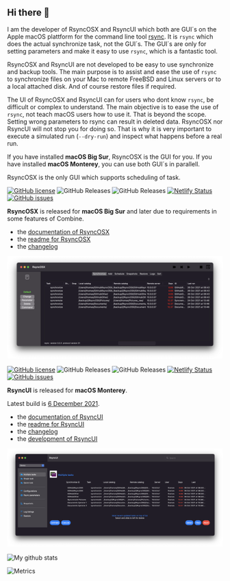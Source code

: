## Hi there 👋

I am the developer of RsyncOSX and RsyncUI which both are GUI´s on the Apple macOS plattform for the command line tool [rsync](https://github.com/WayneD/rsync). It is `rsync` which does the actual synchronize task, not the GUI´s. The GUI´s are only for setting parameters and make it easy to use `rsync`, which is a fantastic tool.

RsyncOSX and RsyncUI are not developed to be easy to use synchronize and backup tools. The main purpose is to assist and ease the use of `rsync` to synchronize files on your Mac to remote FreeBSD and Linux servers or to a local attached disk. And of course restore files if required.

The UI of RsyncOSX and RsyncUI can for users who dont know `rsync`, be difficult or complex to understand. The main objective is to ease the use of `rsync`, not teach macOS users how to use it. That is beyond the scope. Setting wrong parameters to rsync can result in deleted data. RsyncOSX nor RsyncUI will not stop you for doing so. That is why it is very important to execute a simulated run (`--dry-run`) and inspect what happens before a real run.

If you have installed **macOS Big Sur**, RsyncOSX is the GUI for you. If you have installed **macOS Monterey**, you can use both GUI´s in parallell.

RsyncOSX is the only GUI which supports scheduling of task.

[![GitHub license](https://img.shields.io/github/license/rsyncOSX/RsyncOSX)](https://github.com/rsyncOSX/RsyncOSX/blob/master/Licence.MD) ![GitHub Releases](https://img.shields.io/github/downloads/rsyncosx/RsyncOSX/v6.6.9/total) ![GitHub Releases](https://img.shields.io/github/downloads/rsyncosx/RsyncOSX/v6.6.8/total) [![Netlify Status](https://api.netlify.com/api/v1/badges/d375f6d7-dc9f-4913-ab43-bfd46d172eb2/deploy-status)](https://app.netlify.com/sites/rsyncosx/deploys) [![GitHub issues](https://img.shields.io/github/issues/rsyncOSX/RsyncOSX)](https://github.com/rsyncOSX/RsyncOSX/issues)

**RsyncOSX** is released for **macOS Big Sur** and later due to requirements in some features of Combine.

- the [documentation of RsyncOSX](https://rsyncosx.netlify.app/)
- the [readme for RsyncOSX](https://github.com/rsyncOSX/RsyncOSX/blob/master/RsyncOSX.md)
- the [changelog](https://rsyncosx.netlify.app/post/changelog/)

![](images/rsyncosx.png)

[![GitHub license](https://img.shields.io/github/license/rsyncOSX/RsyncUI)](https://github.com/rsyncOSX/RsyncUI/blob/main/Licence.MD) ![GitHub Releases](https://img.shields.io/github/downloads/rsyncosx/RsyncUI/v1.2.6/total) ![GitHub Releases](https://img.shields.io/github/downloads/rsyncosx/RsyncUI/v1.2.5/total) [![Netlify Status](https://api.netlify.com/api/v1/badges/1d14d49b-ff14-4142-b135-771db071b58a/deploy-status)](https://app.netlify.com/sites/rsyncui/deploys) [![GitHub issues](https://img.shields.io/github/issues/rsyncOSX/RsyncUI)](https://github.com/rsyncOSX/RsyncUI/issues)

**RsyncUI** is released for **macOS Monterey**.

Latest build is [6 December 2021](https://github.com/rsyncOSX/RsyncUI/releases).

  - the [documentation of RsyncUI](https://rsyncui.netlify.app/)
  - the [readme for RsyncUI](https://github.com/rsyncOSX/RsyncUI/)
  - the [changelog](https://rsyncui.netlify.app/post/changelog/)
  - the [development of RsyncUI](https://rsyncui.netlify.app/post/development/)

![](images/rsyncui.png)

![My github stats](https://github-readme-stats.vercel.app/api?username=rsyncOSX&show_icons=true&hide_border=true&theme=dark)

![Metrics](https://metrics.lecoq.io/rsyncOSX?template=classic&config.timezone=Europe%2FOslo)
